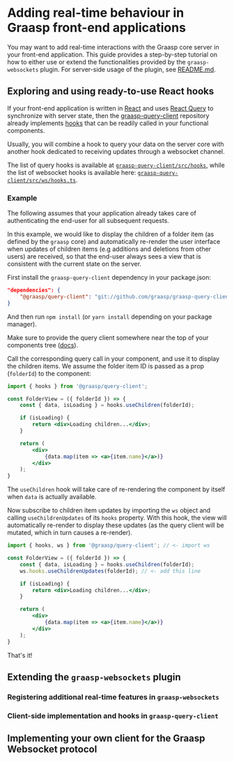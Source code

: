 # Adding real-time behaviour in Graasp front-end applications

You may want to add real-time interactions with the Graasp core server in your front-end application. This guide provides a step-by-step tutorial on how to either use or extend the functionalities provided by the `graasp-websockets` plugin. For server-side usage of the plugin, see [README.md](README.md).

## Exploring and using ready-to-use React hooks

If your front-end application is written in [React](https://reactjs.org/) and uses [React Query](https://react-query.tanstack.com/) to synchronize with server state, then the [graasp-query-client](https://github.com/graasp/graasp-query-client) repository already implements [hooks](https://reactjs.org/docs/hooks-intro.html) that can be readily called in your functional components.

Usually, you will combine a hook to query your data on the server core with another hook dedicated to receiving updates through a websocket channel.

The list of query hooks is available at [`graasp-query-client/src/hooks`](https://github.com/graasp/graasp-query-client/tree/main/src/hooks), while the list of websocket hooks is available here: [`graasp-query-client/src/ws/hooks.ts`](https://github.com/graasp/graasp-query-client/blob/main/src/ws/hooks.ts).

### Example

The following assumes that your application already takes care of authenticating the end-user for all subsequent requests.

In this example, we would like to display the children of a folder item (as defined by the `graasp` core) and automatically re-render the user interface when updates of children items (e.g additions and deletions from other users) are received, so that the end-user always sees a view that is consistent with the current state on the server.

First install the `graasp-query-client` dependency in your package.json:

```json
"dependencies": {
    "@graasp/query-client": "git://github.com/graasp/graasp-query-client.git",
}

```

And then run `npm install` (or `yarn install` depending on your package manager).

Make sure to provide the query client somewhere near the top of your components tree ([docs](https://react-query.tanstack.com/reference/QueryClientProvider)).

Call the corresponding query call in your component, and use it to display the children items. We assume the folder item ID is passed as a prop (`folderId`) to the component:

```jsx
import { hooks } from '@graasp/query-client';

const FolderView = ({ folderId }) => {
    const { data, isLoading } = hooks.useChildren(folderId);

    if (isLoading) {
        return <div>Loading children...</div>;
    }

    return (
        <div>
            {data.map(item => <a>{item.name}</a>)}
        </div>
    );
}
```

The `useChildren` hook will take care of re-rendering the component by itself when `data` is actually available.

Now subscribe to children item updates by importing the `ws` object and calling `useChildrenUpdates` of its `hooks` property. With this hook, the view will automatically re-render to display these updates (as the query client will be mutated, which in turn causes a re-render).

```jsx
import { hooks, ws } from '@graasp/query-client'; // <- import ws

const FolderView = ({ folderId }) => {
    const { data, isLoading } = hooks.useChildren(folderId);
    ws.hooks.useChildrenUpdates(folderId); // <- add this line

    if (isLoading) {
        return <div>Loading children...</div>;
    }

    return (
        <div>
            {data.map(item => <a>{item.name}</a>)}
        </div>
    );
}
```

That's it!

## Extending the `graasp-websockets` plugin

### Registering additional real-time features in `graasp-websockets`

### Client-side implementation and hooks in `graasp-query-client`

## Implementing your own client for the Graasp Websocket protocol